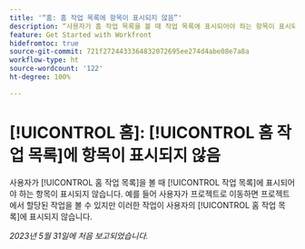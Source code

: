 ```yaml
---
title: '“홈: 홈 작업 목록에 항목이 표시되지 않음”'
description: “사용자가 홈 작업 목록을 볼 때 작업 목록에 표시되어야 하는 항목이 표시되지 않습니다. 예를 들어 사용자가 프로젝트로 이동하면 프로젝트에서 할당된 작업을 볼 수 있지만 이러한 작업이 사용자의 홈 작업 목록에 표시되지 않습니다.”
feature: Get Started with Workfront
hidefromtoc: true
source-git-commit: 721f2724433364832072695ee274d4abe08e7a8a
workflow-type: ht
source-wordcount: '122'
ht-degree: 100%

---
```



# [!UICONTROL 홈]: [!UICONTROL 홈 작업 목록]에 항목이 표시되지 않음

사용자가 [!UICONTROL 홈 작업 목록]을 볼 때 [!UICONTROL 작업 목록]에 표시되어야 하는 항목이 표시되지 않습니다. 예를 들어 사용자가 프로젝트로 이동하면 프로젝트에서 할당된 작업을 볼 수 있지만 이러한 작업이 사용자의 [!UICONTROL 홈 작업 목록]에 표시되지 않습니다.

_2023년 5월 31일에 처음 보고되었습니다._

